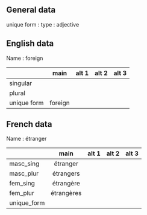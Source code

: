 ## General data

unique form :
type : adjective

## English data

Name : foreign

|             |  main   | alt 1 | alt 2 | alt 3 |
| :---------- | :-----: | :---: | :---: | ----- |
| singular    |         |       |       |       |
| plural      |         |       |       |       |
| unique form | foreign |       |       |       |

## French data

Name : étranger

|             |    main    | alt 1 | alt 2 | alt 3 |
| :---------- | :--------: | :---: | :---: | :---: |
| masc_sing   |  étranger  |       |       |       |
| masc_plur   | étrangers  |       |       |       |
| fem_sing    | étrangère  |       |       |       |
| fem_plur    | étrangères |       |       |       |
| unique_form |            |       |       |       |


